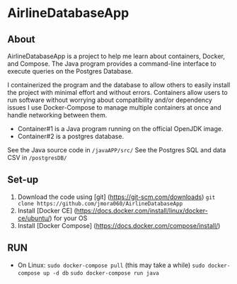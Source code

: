 # AirlineDatabaseApp

## About

AirlineDatabaseApp is a project to help me learn about containers, Docker, and Compose. The Java program provides a command-line interface to execute queries on the Postgres Database.

I containerized the program and the database to allow others to easily install the project with minimal effort and without errors. Containers allow users to run software without worrying about compatibility and/or dependency issues  I use Docker-Compose to manage multiple containers at once and handle networking between them.

  * Container#1 is a Java program running on the official OpenJDK image. 
  * Container#2 is a postgres database. 

See the Java source code in `/javaAPP/src/`
See the Postgres SQL and data CSV in `/postgresDB/`

## Set-up

1. Download the code using [git] (https://git-scm.com/downloads)
`git clone https://github.com/jmora060/AirlineDatabaseApp`
2. Install [Docker CE] (https://docs.docker.com/install/linux/docker-ce/ubuntu/) for your OS
3. Install [Docker Compose] (https://docs.docker.com/compose/install/)


## RUN
  * On Linux:
  `sudo docker-compose pull` (this may take a while)
  `sudo docker-compose up -d db`
  `sudo docker-compose run java`
